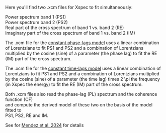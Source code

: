 Here you'll find two .xcm files for Xspec to fit simultaneously:    

Power spectrum band 1 (PS1)    
Power spectrum band 2 (PS2)    
Real part of the cross spectrum of band 1 vs. band 2 (RE)    
Imaginary part of the cross spectrum of band 1 vs. band 2 (IM)    

The .xcm file for the [constant phase-lags model](https://github.com/figante/multi-lorentzian/blob/main/example_constant_phase_lags.xcm) uses a linear combination of Lorentzians 
to fit PS1 and PS2 and a combination of Lorentzians multiplied by the cosine (sine) of a 
parameter (the phase lag) to fit the RE (IM) part of the cross spectrum.    

The .xcm file for the [constant time-lags model](https://github.com/figante/multi-lorentzian/blob/main/example_constant_time_lags.xcm) uses a linear combination of Lorentzians 
to fit PS1 and PS2 and a combination of Lorentzians multiplied by the cosine (sine) of a 
parameter (the time lag) times 2 \pi the frequency (in Xspec the energy) to fit the RE (IM) part of the cross spectrum.    

Both .xcm files also read the phase-lag (PL) spectrum and the coherence function (CF)    
and compute the derived model of these two on the basis of the model fitted to   
PS1, PS2, RE and IM.    

See for [Mendez et al. 2024](https://ui.adsabs.harvard.edu/abs/2024MNRAS.527.9405M/abstract) for details    

